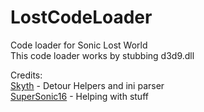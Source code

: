 # LostCodeLoader

Code loader for Sonic Lost World\
This code loader works by stubbing d3d9.dll

Credits:\
[Skyth](https://github.com/blueskythlikesclouds) - Detour Helpers and ini parser\
[SuperSonic16](https://github.com/thesupersonic16) - Helping with stuff
